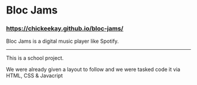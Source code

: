 # Bloc Jams
### https://chickeekay.github.io/bloc-jams/

Bloc Jams is a digital music player like Spotify.

-------------

This is a school project.

We were already given a layout to follow and we were tasked code it via HTML, CSS & Javacript
